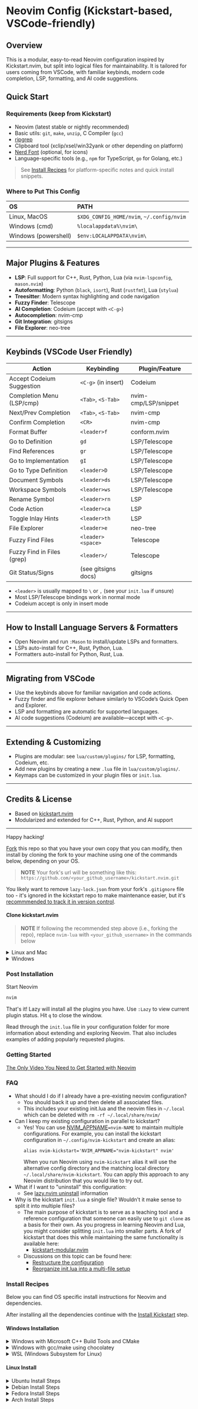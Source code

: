 # Neovim Config (Kickstart-based, VSCode-friendly)

## Overview
This is a modular, easy-to-read Neovim configuration inspired by Kickstart.nvim, but split into logical files for maintainability. It is tailored for users coming from VSCode, with familiar keybinds, modern code completion, LSP, formatting, and AI code suggestions.

## Quick Start

### Requirements (keep from Kickstart)
- Neovim (latest stable or nightly recommended)
- Basic utils: `git`, `make`, `unzip`, C Compiler (`gcc`)
- [ripgrep](https://github.com/BurntSushi/ripgrep#installation)
- Clipboard tool (xclip/xsel/win32yank or other depending on platform)
- [Nerd Font](https://www.nerdfonts.com/) (optional, for icons)
- Language-specific tools (e.g., `npm` for TypeScript, `go` for Golang, etc.)

> See [Install Recipes](#Install-Recipes) for platform-specific notes and quick install snippets.

### Where to Put This Config
| OS | PATH |
| :- | :--- |
| Linux, MacOS | `$XDG_CONFIG_HOME/nvim`, `~/.config/nvim` |
| Windows (cmd)| `%localappdata%\nvim\` |
| Windows (powershell)| `$env:LOCALAPPDATA\nvim\` |

---

## Major Plugins & Features
- **LSP**: Full support for C++, Rust, Python, Lua (via `nvim-lspconfig`, `mason.nvim`)
- **Autoformatting**: Python (`black`, `isort`), Rust (`rustfmt`), Lua (`stylua`)
- **Treesitter**: Modern syntax highlighting and code navigation
- **Fuzzy Finder**: Telescope
- **AI Completion**: Codeium (accept with `<C-g>`)
- **Autocompletion**: nvim-cmp
- **Git Integration**: gitsigns
- **File Explorer**: neo-tree

---

## Keybinds (VSCode User Friendly)

| Action                          | Keybinding             | Plugin/Feature        |
|----------------------------------|------------------------|-----------------------|
| Accept Codeium Suggestion        | `<C-g>` (in insert)    | Codeium               |
| Completion Menu (LSP/cmp)        | `<Tab>`, `<S-Tab>`     | nvim-cmp/LSP/snippet  |
| Next/Prev Completion             | `<Tab>`, `<S-Tab>`     | nvim-cmp              |
| Confirm Completion               | `<CR>`                 | nvim-cmp              |
| Format Buffer                    | `<leader>f`            | conform.nvim          |
| Go to Definition                 | `gd`                   | LSP/Telescope         |
| Find References                  | `gr`                   | LSP/Telescope         |
| Go to Implementation             | `gI`                   | LSP/Telescope         |
| Go to Type Definition            | `<leader>D`            | LSP/Telescope         |
| Document Symbols                 | `<leader>ds`           | LSP/Telescope         |
| Workspace Symbols                | `<leader>ws`           | LSP/Telescope         |
| Rename Symbol                    | `<leader>rn`           | LSP                   |
| Code Action                      | `<leader>ca`           | LSP                   |
| Toggle Inlay Hints               | `<leader>th`           | LSP                   |
| File Explorer                    | `<leader>e`            | neo-tree              |
| Fuzzy Find Files                 | `<leader><space>`      | Telescope             |
| Fuzzy Find in Files (grep)       | `<leader>/`            | Telescope             |
| Git Status/Signs                 | (see gitsigns docs)    | gitsigns              |

- `<leader>` is usually mapped to `\` or `,` (see your `init.lua` if unsure)
- Most LSP/Telescope bindings work in normal mode
- Codeium accept is only in insert mode

---

## How to Install Language Servers & Formatters
- Open Neovim and run `:Mason` to install/update LSPs and formatters.
- LSPs auto-install for C++, Rust, Python, Lua.
- Formatters auto-install for Python, Rust, Lua.

---

## Migrating from VSCode
- Use the keybinds above for familiar navigation and code actions.
- Fuzzy finder and file explorer behave similarly to VSCode’s Quick Open and Explorer.
- LSP and formatting are automatic for supported languages.
- AI code suggestions (Codeium) are available—accept with `<C-g>`.

---

## Extending & Customizing
- Plugins are modular: see `lua/custom/plugins/` for LSP, formatting, Codeium, etc.
- Add new plugins by creating a new `.lua` file in `lua/custom/plugins/`.
- Keymaps can be customized in your plugin files or `init.lua`.

---

## Credits & License
- Based on [kickstart.nvim](https://github.com/nvim-lua/kickstart.nvim)
- Modularized and extended for C++, Rust, Python, and AI support

---

Happy hacking!

[Fork](https://docs.github.com/en/get-started/quickstart/fork-a-repo) this repo
so that you have your own copy that you can modify, then install by cloning the
fork to your machine using one of the commands below, depending on your OS.

> **NOTE**
> Your fork's url will be something like this:
> `https://github.com/<your_github_username>/kickstart.nvim.git`

You likely want to remove `lazy-lock.json` from your fork's `.gitignore` file
too - it's ignored in the kickstart repo to make maintenance easier, but it's
[recommmended to track it in version control](https://lazy.folke.io/usage/lockfile).

#### Clone kickstart.nvim
> **NOTE**
> If following the recommended step above (i.e., forking the repo), replace
> `nvim-lua` with `<your_github_username>` in the commands below

<details><summary> Linux and Mac </summary>

```sh
git clone https://github.com/nvim-lua/kickstart.nvim.git "${XDG_CONFIG_HOME:-$HOME/.config}"/nvim
```

</details>

<details><summary> Windows </summary>

If you're using `cmd.exe`:

```
git clone https://github.com/nvim-lua/kickstart.nvim.git "%localappdata%\nvim"
```

If you're using `powershell.exe`

```
git clone https://github.com/nvim-lua/kickstart.nvim.git "${env:LOCALAPPDATA}\nvim"
```

</details>

### Post Installation

Start Neovim

```sh
nvim
```

That's it! Lazy will install all the plugins you have. Use `:Lazy` to view
current plugin status. Hit `q` to close the window.

Read through the `init.lua` file in your configuration folder for more
information about extending and exploring Neovim. That also includes
examples of adding popularly requested plugins.


### Getting Started

[The Only Video You Need to Get Started with Neovim](https://youtu.be/m8C0Cq9Uv9o)

### FAQ

* What should I do if I already have a pre-existing neovim configuration?
  * You should back it up and then delete all associated files.
  * This includes your existing init.lua and the neovim files in `~/.local`
    which can be deleted with `rm -rf ~/.local/share/nvim/`
* Can I keep my existing configuration in parallel to kickstart?
  * Yes! You can use [NVIM_APPNAME](https://neovim.io/doc/user/starting.html#%24NVIM_APPNAME)`=nvim-NAME`
    to maintain multiple configurations. For example, you can install the kickstart
    configuration in `~/.config/nvim-kickstart` and create an alias:
    ```
    alias nvim-kickstart='NVIM_APPNAME="nvim-kickstart" nvim'
    ```
    When you run Neovim using `nvim-kickstart` alias it will use the alternative
    config directory and the matching local directory
    `~/.local/share/nvim-kickstart`. You can apply this approach to any Neovim
    distribution that you would like to try out.
* What if I want to "uninstall" this configuration:
  * See [lazy.nvim uninstall](https://lazy.folke.io/usage#-uninstalling) information
* Why is the kickstart `init.lua` a single file? Wouldn't it make sense to split it into multiple files?
  * The main purpose of kickstart is to serve as a teaching tool and a reference
    configuration that someone can easily use to `git clone` as a basis for their own.
    As you progress in learning Neovim and Lua, you might consider splitting `init.lua`
    into smaller parts. A fork of kickstart that does this while maintaining the 
    same functionality is available here:
    * [kickstart-modular.nvim](https://github.com/dam9000/kickstart-modular.nvim)
  * Discussions on this topic can be found here:
    * [Restructure the configuration](https://github.com/nvim-lua/kickstart.nvim/issues/218)
    * [Reorganize init.lua into a multi-file setup](https://github.com/nvim-lua/kickstart.nvim/pull/473)

### Install Recipes

Below you can find OS specific install instructions for Neovim and dependencies.

After installing all the dependencies continue with the [Install Kickstart](#Install-Kickstart) step.

#### Windows Installation

<details><summary>Windows with Microsoft C++ Build Tools and CMake</summary>
Installation may require installing build tools and updating the run command for `telescope-fzf-native`

See `telescope-fzf-native` documentation for [more details](https://github.com/nvim-telescope/telescope-fzf-native.nvim#installation)

This requires:

- Install CMake and the Microsoft C++ Build Tools on Windows

```lua
{'nvim-telescope/telescope-fzf-native.nvim', build = 'cmake -S. -Bbuild -DCMAKE_BUILD_TYPE=Release && cmake --build build --config Release && cmake --install build --prefix build' }
```
</details>
<details><summary>Windows with gcc/make using chocolatey</summary>
Alternatively, one can install gcc and make which don't require changing the config,
the easiest way is to use choco:

1. install [chocolatey](https://chocolatey.org/install)
either follow the instructions on the page or use winget,
run in cmd as **admin**:
```
winget install --accept-source-agreements chocolatey.chocolatey
```

2. install all requirements using choco, exit previous cmd and
open a new one so that choco path is set, and run in cmd as **admin**:
```
choco install -y neovim git ripgrep wget fd unzip gzip mingw make
```
</details>
<details><summary>WSL (Windows Subsystem for Linux)</summary>

```
wsl --install
wsl
sudo add-apt-repository ppa:neovim-ppa/unstable -y
sudo apt update
sudo apt install make gcc ripgrep unzip git xclip neovim
```
</details>

#### Linux Install
<details><summary>Ubuntu Install Steps</summary>

```
sudo add-apt-repository ppa:neovim-ppa/unstable -y
sudo apt update
sudo apt install make gcc ripgrep unzip git xclip neovim
```
</details>
<details><summary>Debian Install Steps</summary>

```
sudo apt update
sudo apt install make gcc ripgrep unzip git xclip curl

# Now we install nvim
curl -LO https://github.com/neovim/neovim/releases/latest/download/nvim-linux64.tar.gz
sudo rm -rf /opt/nvim-linux64
sudo mkdir -p /opt/nvim-linux64
sudo chmod a+rX /opt/nvim-linux64
sudo tar -C /opt -xzf nvim-linux64.tar.gz

# make it available in /usr/local/bin, distro installs to /usr/bin
sudo ln -sf /opt/nvim-linux64/bin/nvim /usr/local/bin/
```
</details>
<details><summary>Fedora Install Steps</summary>

```
sudo dnf install -y gcc make git ripgrep fd-find unzip neovim
```
</details>

<details><summary>Arch Install Steps</summary>

```
sudo pacman -S --noconfirm --needed gcc make git ripgrep fd unzip neovim
```
</details>

